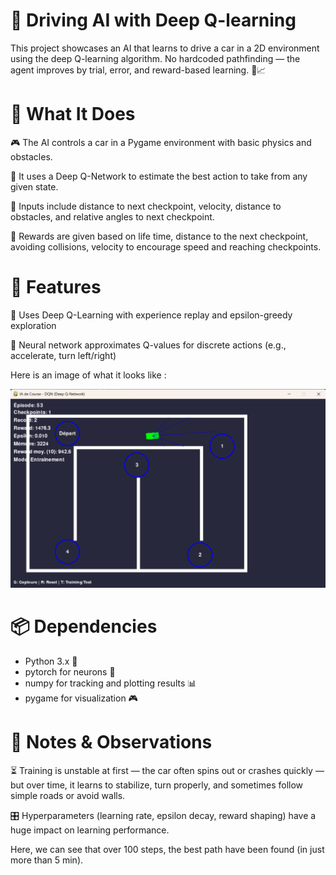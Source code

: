 # 🚗 Driving AI with Deep Q-learning
This project showcases an AI that learns to drive a car in a 2D environment using the deep Q-learning algorithm. No hardcoded pathfinding — the agent improves by trial, error, and reward-based learning. 🧠📈

  
# 🧠 What It Does
🎮 The AI controls a car in a Pygame environment with basic physics and obstacles.

🧠 It uses a Deep Q-Network to estimate the best action to take from any given state.

🧾 Inputs include distance to next checkpoint, velocity, distance to obstacles, and relative angles to next checkpoint.

🎯 Rewards are given based on life time, distance to the next checkpoint, avoiding collisions, velocity to encourage speed and reaching checkpoints.

  
# 🚀 Features
  🤖 Uses Deep Q-Learning with experience replay and epsilon-greedy exploration

  🧱 Neural network approximates Q-values for discrete actions (e.g., accelerate, turn left/right)


Here is an image of what it looks like :

![Image_cars](Images/Img_car.png)

# 📦 Dependencies
  - Python 3.x 🐍
  - pytorch for neurons 🧠
  - numpy for tracking and plotting results 📊
  - pygame for visualization 🎮

# 📝 Notes & Observations
⏳ Training is unstable at first — the car often spins out or crashes quickly — but over time, it learns to stabilize, turn properly, and sometimes follow simple roads or avoid walls.

🎛️ Hyperparameters (learning rate, epsilon decay, reward shaping) have a huge impact on learning performance.

Here, we can see that over 100 steps, the best path have been found (in just more than 5 min).


